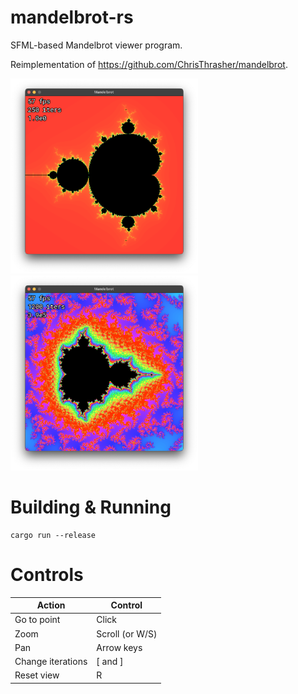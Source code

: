 # mandelbrot-rs

SFML-based Mandelbrot viewer program.

Reimplementation of https://github.com/ChrisThrasher/mandelbrot.

<p float="middle">
    <img src="docs/mandelbrot.png" width="300"/>
    <img src="docs/zoomed.png"     width="300"/>
</p>

# Building & Running

```
cargo run --release
```

# Controls

| Action            | Control         |
| ----------------- | --------------- |
| Go to point       | Click           |
| Zoom              | Scroll (or W/S) |
| Pan               | Arrow keys      |
| Change iterations | [ and ]         |
| Reset view        | R               |
